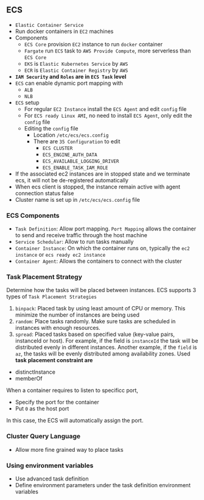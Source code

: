 ## ECS

- `Elastic Container Service`
- Run docker containers in `EC2` machines
- Components
  - `ECS Core` provision `EC2` instance to run `docker` container
  - `Fargate` run `ECS` task to `AWS Provide Compute`, more serverless than `ECS Core`
  - `EKS` is `Elastic Kubernetes Service` by `AWS`
  - `ECR` is `Elastic Container Registry` by `AWS`
- **`IAM Security` and `Roles` are in `ECS Task` level**
- `ECS` can enable dynamic port mapping with
  - `ALB`
  - `NLB`
- `ECS` setup
  - For regular `EC2 Instance` install the `ECS Agent` and edit `config` file
  - For `ECS ready Linux AMI`, no need to install `ECS Agent`, only edit the `config` file
  - Editing the `config` file
    - Location `/etc/ecs/ecs.config`
    - There are `35 Configuration` to edit
      - `ECS CLUSTER`
      - `ECS_ENGINE_AUTH_DATA`
      - `ECS_AVAILABLE_LOGGING_DRIVER`
      - `ECS_ENABLE_TASK_IAM_ROLE`
- If the associated ec2 instances are in stopped state and we terminate ecs, it will not be de-registered automatically
- When ecs client is stopped, the instance remain active with agent connection status false
- Cluster name is set up in `/etc/ecs/ecs.config` file

### ECS Components

- `Task Definition`: Allow port mapping. `Port Mapping` allows the container to send and receive traffic through the host machine
- `Service Schedular`: Allow to run tasks manually
- `Container Instance`: On which the container runs on, typically the `ec2 instance` or `ecs ready ec2 instance`
- `Container Agent`: Allows the containers to connect with the cluster

### Task Placement Strategy

Determine how the tasks will be placed between instances. ECS supports 3 types of `Task Placement Strategies`

1. `binpack`: Placed task by using least amount of CPU or memory. This minimize the number of instances are being used
2. `random`: Place tasks randomly. Make sure tasks are scheduled in instances with enough resources.
3. `spread`: Placed tasks based on specified value (key-value pairs, instanceId or host). For example, if the field is `instanceId` the task will be distributed evenly in different instances. Another example, if the `field` is `az`, the tasks will be evenly distributed among availability zones. Used **task placement constraint are**
  - distinctInstance
  - memberOf

When a container requires to listen to specificc port,

- Specify the port for the container
- Put `0` as the host port

In this case, the ECS will automatically assign the port.

### Cluster Query Language

- Allow more fine grained way to place tasks

### Using environment variables

- Use advanced task definition
- Define environment parameters under the task definition environment variables
